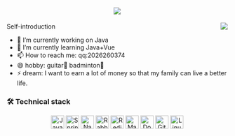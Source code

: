 <h1 align="center">
  <img src="https://readme-typing-svg.herokuapp.com?font=Righteous&size=35&center=true&vCenter=true&width=500&height=70&duration=4000&lines=Welcome+to+my+GitHub!+👋;+I'm+冉汉梦!" />
</h1>
Self-introduction<img src="https://github-readme-stats.vercel.app/api?username=rhmyyds&show_icons=true&hide_border=true&icon_color=586069&title_color=a0a9af" align="right">

- 🔭 I’m currently working on Java <br/>
- 🌱 I’m currently learning Java+Vue <br/>
- 📫 How to reach me: qq:2026260374 <br/>
- 😄 hobby: guitar🎸 badminton🏸 <br/>
- ⚡ dream: I want to earn a lot of money so that my family can live a better life. <br/>
### 🛠️ Technical stack
<p align="center">
  <img src="https://cdn.jsdelivr.net/gh/devicons/devicon/icons/java/java-original.svg" width="30" title="Java" />
  <img src="https://cdn.jsdelivr.net/gh/devicons/devicon/icons/spring/spring-original.svg" width="30" title="Spring" />
  <img src="https://img.shields.io/badge/Nacos-00BFFF?logo=apache&logoColor=white" height="30" title="Nacos" />
  <img src="https://cdn.jsdelivr.net/gh/devicons/devicon/icons/rabbitmq/rabbitmq-original.svg" width="30" title="RabbitMQ" />
  <img src="https://cdn.jsdelivr.net/gh/devicons/devicon/icons/redis/redis-original.svg" width="30" title="Redis" />
  <img src="https://cdn.jsdelivr.net/gh/devicons/devicon/icons/maven/maven-original.svg" width="30" title="Maven" />
  <img src="https://cdn.jsdelivr.net/gh/devicons/devicon/icons/docker/docker-original.svg" width="30" title="Docker" />
  <img src="https://cdn.jsdelivr.net/gh/devicons/devicon/icons/git/git-original.svg" width="30" title="Git" />
  <img src="https://cdn.jsdelivr.net/gh/devicons/devicon/icons/linux/linux-original.svg" width="30" title="Linux" />
</p>
